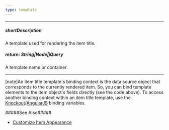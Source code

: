 ```yaml
---
type: template
---
```

---
##### shortDescription
A template used for rendering the item title.

##### return: String|Node|jQuery
A template name or container.

---
[note]An item title template's binding context is the data source object that corresponds to the currently rendered item. So, you can bind template elements to the item object's fields directly (see the code above). To access another binding context within an item title template, use the [Knockout](https://knockoutjs.com/documentation/binding-context.html)/[AngularJS](https://docs.angularjs.org/guide/scope) binding variables.

#####See Also#####
- [Customize Item Appearance](/concepts/05%20Widgets/Pivot/05%20Customize%20Item%20Appearance.md '/Documentation/Guide/Widgets/Pivot/Customize_Item_Appearance/')